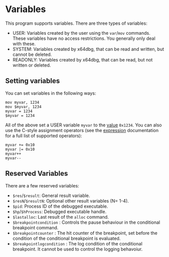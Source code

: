 # Variables

This program supports variables. There are three types of variables:

- USER: Variables created by the user using the `var`/`mov` commands. These variables have no access restrictions. You generally only deal with these.
- SYSTEM: Variables created by x64dbg, that can be read and written, but cannot be deleted.
- READONLY: Variables created by x64dbg, that can be read, but not written or deleted.

## Setting variables

You can set variables in the following ways:

```
mov myvar, 1234
mov $myvar, 1234
myvar = 1234
$myvar = 1234
```

All of the above set a USER variable `myvar` to the [value](./Values.md) `0x1234`. You can also use the C-style assignment operators (see the [expression](./Expressions.md) documentation for a full list of supported operators):

```
myvar += 0x10
myvar |= 0x10
myvar++
myvar--
```

## Reserved Variables

There are a few reserved variables:

- `$res`/`$result`: General result variable.
- `$resN`/`$resultN`: Optional other result variables (N= 1-4).
- `$pid`: Process ID of the debugged executable.
- `$hp`/`$hProcess`: Debugged executable handle.
- `$lastalloc`: Last result of the `alloc` command.
- `$breakpointcondition` : Controls the pause behaviour in the conditional breakpoint command.
- `$breakpointcounter` : The hit counter of the breakpoint, set before the condition of the conditional breakpoint is evaluated.
- `$breakpointlogcondition` : The log condition of the conditional breakpoint. It cannot be used to control the logging behavoiur.
